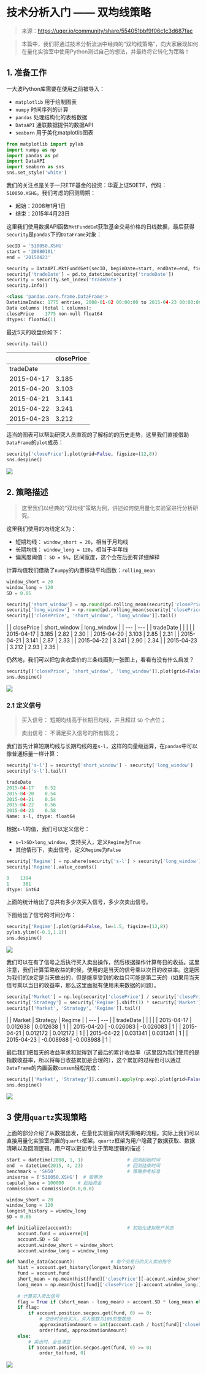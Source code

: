 

# 技术分析入门 —— 双均线策略

> 来源：https://uqer.io/community/share/554051bbf9f06c1c3d687fac

> 本篇中，我们将通过技术分析流派中经典的“双均线策略”，向大家展现如何在量化实验室中使用Python测试自己的想法，并最终将它转化为策略！

## 1. 准备工作

一大波Python库需要在使用之前被导入：

+ `matplotlib` 用于绘制图表
+ `numpy` 时间序列的计算
+ `pandas` 处理结构化的表格数据
+ `DataAPI` 通联数据提供的数据API
+ `seaborn` 用于美化matplotlib图表

```py
from matplotlib import pylab
import numpy as np
import pandas as pd
import DataAPI
import seaborn as sns
sns.set_style('white')
```

我们的关注点是关于一只ETF基金的投资：华夏上证50ETF，代码：`510050.XSHG`。我们考虑的回测周期：

+ 起始：2008年1月1日
+ 结束：2015年4月23日

这里我们使用数据API函数`MktFunddGe`t获取基金交易价格的日线数据，最后获得`security`是`pandas`下的`DataFrame`对象：

```py
secID = '510050.XSHG'
start = '20080101'
end = '20150423'

security = DataAPI.MktFunddGet(secID, beginDate=start, endDate=end, field=['tradeDate', 'closePrice'])
security['tradeDate'] = pd.to_datetime(security['tradeDate'])
security = security.set_index('tradeDate')
security.info()

<class 'pandas.core.frame.DataFrame'>
DatetimeIndex: 1775 entries, 2008-01-02 00:00:00 to 2015-04-23 00:00:00
Data columns (total 1 columns):
closePrice    1775 non-null float64
dtypes: float64(1)
```

最近5天的收盘价如下：

```py
security.tail()
```


| | closePrice |
| --- | --- |
| tradeDate |  |
| 2015-04-17 |  3.185 |
| 2015-04-20 |  3.103 |
| 2015-04-21 |  3.141 |
| 2015-04-22 |  3.241 |
| 2015-04-23 |  3.212 |

适当的图表可以帮助研究人员直观的了解标的的历史走势，这里我们直接借助`DataFrame`的`plot`成员：

```py
security['closePrice'].plot(grid=False, figsize=(12,8))
sns.despine()
```

![](img/ATuGB6iQQJk2AAAAAElFTkSuQmCC.png)

## 2. 策略描述

> 这里我们以经典的“双均线”策略为例，讲述如何使用量化实验室进行分析研究。

这里我们使用的均线定义为：

+ 短期均线： `window_short = 20`，相当于月均线
+ 长期均线： `window_long = 120`，相当于半年线
+ 偏离度阈值： `SD = 5%`，区间宽度，这个会在后面有详细解释

计算均值我们借助了`numpy`的内置移动平均函数：`rolling_mean`

```py
window_short = 20
window_long = 120
SD = 0.05

security['short_window'] = np.round(pd.rolling_mean(security['closePrice'], window=window_short), 2)
security['long_window'] = np.round(pd.rolling_mean(security['closePrice'], window=window_long), 2)
security[['closePrice', 'short_window', 'long_window']].tail() 
```


| | closePrice | short_window | long_window |
| --- | --- |
| tradeDate |  |  |  |
| 2015-04-17 |  3.185 |  2.82 |  2.30 |
| 2015-04-20 |  3.103 |  2.85 |  2.31 |
| 2015-04-21 |  3.141 |  2.87 |  2.33 |
| 2015-04-22 |  3.241 |  2.90 |  2.34 |
| 2015-04-23 |  3.212 |  2.93 |  2.35 |

仍然地，我们可以把包含收盘价的三条线画到一张图上，看看有没有什么启发？

```py
security[['closePrice', 'short_window', 'long_window']].plot(grid=False, figsize=(12,8))
sns.despine()
```

![](img/07e4ded44dff12fa5091f80cb2867b97.png)

### 2.1 定义信号

> 买入信号： 短期均线高于长期日均线，并且超过 `SD` 个点位；
> 
> 卖出信号： 不满足买入信号的所有情况；

我们首先计算短期均线与长期均线的差`s-l`，这样的向量级运算，在`pandas`中可以像普通标量一样计算：

```py
security['s-l'] = security['short_window'] - security['long_window']
security['s-l'].tail()

tradeDate
2015-04-17    0.52
2015-04-20    0.54
2015-04-21    0.54
2015-04-22    0.56
2015-04-23    0.58
Name: s-l, dtype: float64
```

根据`s-l`的值，我们可以定义信号：

+ `s−l>SD×long_window`，支持买入，定义`Regime`为`True`
+ 其他情形下，卖出信号，定义`Regime`为`False`

```py
security['Regime'] = np.where(security['s-l'] > security['long_window'] * SD, 1, 0)
security['Regime'].value_counts()

0    1394
1     381
dtype: int64
```

上面的统计给出了总共有多少次买入信号，多少次卖出信号。

下图给出了信号的时间分布：

```py
security['Regime'].plot(grid=False, lw=1.5, figsize=(12,8))
pylab.ylim((-0.1,1.1))
sns.despine()
```

![](img/JYHOIIK4xSYAAAAASUVORK5CYII=.png)

我们可以在有了信号之后执行买入卖出操作，然后根据操作计算每日的收益。这里注意，我们计算策略收益的时候，使用的是当天的信号乘以次日的收益率。这是因为我们的决定是当天做出的，但是能享受到的收益只可能是第二天的（如果用当天信号乘以当日的收益率，那么这里面就有使用未来数据的问题）。

```py
security['Market'] = np.log(security['closePrice'] / security['closePrice'].shift(1))
security['Strategy'] = security['Regime'].shift(1) * security['Market']
security[['Market', 'Strategy', 'Regime']].tail()
```


| | Market | Strategy | Regime |
| --- | --- |
| tradeDate |  |  |  |
| 2015-04-17 |  0.012638 |  0.012638 |  1 |
| 2015-04-20 | -0.026083 | -0.026083 |  1 |
| 2015-04-21 |  0.012172 |  0.012172 |  1 |
| 2015-04-22 |  0.031341 |  0.031341 |  1 |
| 2015-04-23 | -0.008988 | -0.008988 |  1 |

最后我们把每天的收益率求和就得到了最后的累计收益率（这里因为我们使用的是指数收益率，所以将每日收益累加是合理的），这个累加的过程也可以通过`DataFrame`的内置函数`cumsum`轻松完成：

```py
security[['Market', 'Strategy']].cumsum().apply(np.exp).plot(grid=False, figsize=(12,8))
sns.despine()
```

![](img/uoLAAAAAElFTkSuQmCC.png)

## 3 使用`quartz`实现策略

上面的部分介绍了从数据出发，在量化实验室内研究策略的流程。实际上我们可以直接用量化实验室内置的`quartz`框架。`quartz`框架为用户隐藏了数据获取、数据清晰以及回测逻辑。用户可以更加专注于策略逻辑的描述：

```py
start = datetime(2008, 1, 1)				# 回测起始时间
end  = datetime(2015, 4, 23)				# 回测结束时间
benchmark = 'SH50'							# 策略参考标准
universe = ['510050.XSHG']	# 股票池
capital_base = 100000     # 起始资金
commission = Commission(0.0,0.0)

window_short = 20
window_long = 120
longest_history = window_long
SD = 0.05

def initialize(account):					# 初始化虚拟账户状态
    account.fund = universe[0]
    account.SD = SD
    account.window_short = window_short
    account.window_long = window_long

def handle_data(account):             # 每个交易日的买入卖出指令
    hist = account.get_history(longest_history)
    fund = account.fund
    short_mean = np.mean(hist[fund]['closePrice'][-account.window_short:]) # 计算短均线值
    long_mean = np.mean(hist[fund]['closePrice'][-account.window_long:])   #计算长均线值
    
    # 计算买入卖出信号
    flag = True if (short_mean - long_mean) > account.SD * long_mean else False 
    if flag:
        if account.position.secpos.get(fund, 0) == 0:
            # 空仓时全仓买入，买入股数为100的整数倍
            approximationAmount = int(account.cash / hist[fund]['closePrice'][-1]/100.0) * 100
            order(fund, approximationAmount)
    else:
        # 卖出时，全仓清空
        if account.position.secpos.get(fund, 0) >= 0:
            order_to(fund, 0)
```

![](img/20160730111454.jpg)

